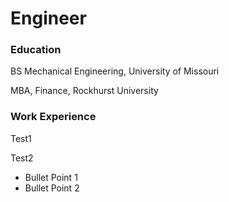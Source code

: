 # Engineer
### Education
BS Mechanical Engineering, University of Missouri

MBA, Finance, Rockhurst University
### Work Experience
Test1

Test2
- Bullet Point 1
- Bullet Point 2

